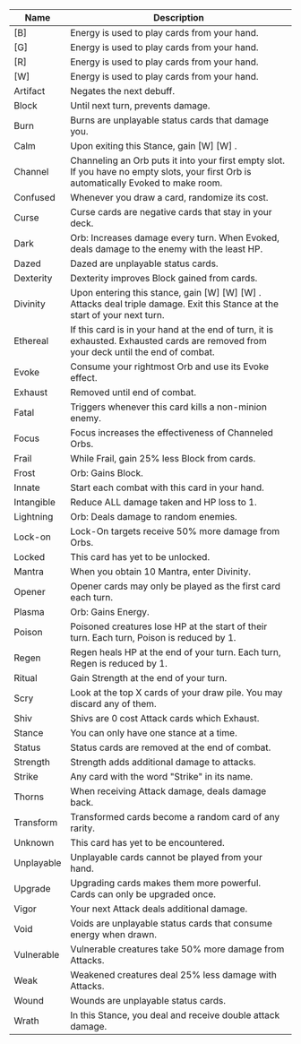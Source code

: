| Name | Description |
| ---- | ----------- |
| [B] | Energy is used to play cards from your hand. |
| [G] | Energy is used to play cards from your hand. |
| [R] | Energy is used to play cards from your hand. |
| [W] | Energy is used to play cards from your hand. |
| Artifact | Negates the next debuff. |
| Block | Until next turn, prevents damage. |
| Burn | Burns are unplayable status cards that damage you. |
| Calm | Upon exiting this Stance, gain [W] [W] . |
| Channel | Channeling an Orb puts it into your first empty slot. If you have no empty slots, your first Orb is automatically Evoked to make room. |
| Confused | Whenever you draw a card, randomize its cost. |
| Curse | Curse cards are negative cards that stay in your deck. |
| Dark | Orb: Increases damage every turn. When Evoked, deals damage to the enemy with the least HP. |
| Dazed | Dazed are unplayable status cards. |
| Dexterity | Dexterity improves Block gained from cards. |
| Divinity | Upon entering this stance, gain [W] [W] [W] . Attacks deal triple damage. Exit this Stance at the start of your next turn. |
| Ethereal | If this card is in your hand at the end of turn, it is exhausted. Exhausted cards are removed from your deck until the end of combat. |
| Evoke | Consume your rightmost Orb and use its Evoke effect. |
| Exhaust | Removed until end of combat. |
| Fatal | Triggers whenever this card kills a non-minion enemy. |
| Focus | Focus increases the effectiveness of Channeled Orbs. |
| Frail | While Frail, gain 25% less Block from cards. |
| Frost | Orb: Gains Block. |
| Innate | Start each combat with this card in your hand. |
| Intangible | Reduce ALL damage taken and HP loss to 1. |
| Lightning | Orb: Deals damage to random enemies. |
| Lock-on | Lock-On targets receive 50% more damage from Orbs. |
| Locked | This card has yet to be unlocked. |
| Mantra | When you obtain 10 Mantra, enter Divinity. |
| Opener | Opener cards may only be played as the first card each turn. |
| Plasma | Orb: Gains Energy. |
| Poison | Poisoned creatures lose HP at the start of their turn. Each turn, Poison is reduced by 1. |
| Regen | Regen heals HP at the end of your turn. Each turn, Regen is reduced by 1. |
| Ritual | Gain Strength at the end of your turn. |
| Scry | Look at the top X cards of your draw pile. You may discard any of them. |
| Shiv | Shivs are 0 cost Attack cards which Exhaust. |
| Stance | You can only have one stance at a time. |
| Status | Status cards are removed at the end of combat. |
| Strength | Strength adds additional damage to attacks. |
| Strike | Any card with the word "Strike" in its name. |
| Thorns | When receiving Attack damage, deals damage back. |
| Transform | Transformed cards become a random card of any rarity. |
| Unknown | This card has yet to be encountered. |
| Unplayable | Unplayable cards cannot be played from your hand. |
| Upgrade | Upgrading cards makes them more powerful. Cards can only be upgraded once. |
| Vigor | Your next Attack deals additional damage. |
| Void | Voids are unplayable status cards that consume energy when drawn. |
| Vulnerable | Vulnerable creatures take 50% more damage from Attacks. |
| Weak | Weakened creatures deal 25% less damage with Attacks. |
| Wound | Wounds are unplayable status cards. |
| Wrath | In this Stance, you deal and receive double attack damage. |
